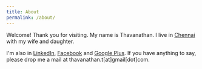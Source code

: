 ```yaml
---
title: About
permalink: /about/
---
```


Welcome! Thank you for visiting. My name is Thavanathan. I live in [Chennai][3] with my wife and daughter.

I'm also in [LinkedIn][2], [Facebook][4] and [Google Plus][5]. If you have anything to say, please drop me a mail at thavanathan.t[at]gmail[dot]com.

[2]: https://www.linkedin.com/in/thavanathan
[3]: http://en.wikipedia.org/wiki/Chennai
[4]: http://facebook.com/thavanathan
[5]: https://www.google.com/+ThavanathanT
